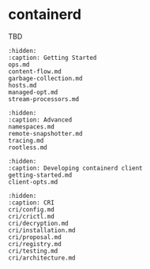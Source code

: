 # containerd

TBD

```{toctree}
:hidden:
:caption: Getting Started
ops.md
content-flow.md
garbage-collection.md
hosts.md
managed-opt.md
stream-processors.md
```

```{toctree}
:hidden:
:caption: Advanced
namespaces.md
remote-snapshotter.md
tracing.md
rootless.md
```

```{toctree}
:hidden:
:caption: Developing containerd client
getting-started.md
client-opts.md
```

```{toctree}
:hidden:
:caption: CRI
cri/config.md
cri/crictl.md
cri/decryption.md
cri/installation.md
cri/proposal.md
cri/registry.md
cri/testing.md
cri/architecture.md
```
